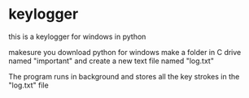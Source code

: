 keylogger
=========

this is a keylogger for windows in python

makesure you download python for windows
make a folder in C drive named "important" and create a new text file named "log.txt"

The program runs in background and stores all the key strokes in the "log.txt" file
